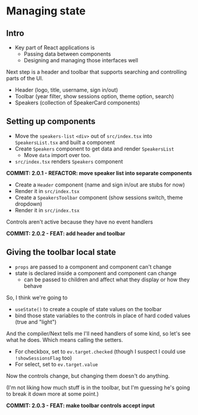 # Managing state

## Intro

-  Key part of React applications is
   -  Passing data between components
   -  Designing and managing those interfaces well

Next step is a header and toolbar that supports searching and controlling parts of the UI.

-  Header (logo, title, username, sign in/out)
-  Toolbar (year filter, show sessions option, theme option, search)
-  Speakers (collection of SpeakerCard components)

## Setting up components

-  Move the `speakers-list` `<div>` out of `src/index.tsx` into `SpeakersList.tsx` and built a component
-  Create `Speakers` component to get data and render `SpeakersList`
   -  Move `data` import over too.
-  `src/index.tsx` renders `Speakers` component

**COMMIT: 2.0.1 - REFACTOR: move speaker list into separate components**

-  Create a `Header` component (name and sign in/out are stubs for now)
-  Render it in `src/index.tsx`
-  Create a `SpeakersToolbar` component (show sessions switch, theme dropdown)
-  Render it in `src/index.tsx`

Controls aren't active because they have no event handlers

**COMMIT: 2.0.2 - FEAT: add header and toolbar**

## Giving the toolbar local state

-  `props` are passed to a component and component can't change
-  state is declared inside a component and component can change
   -  can be passed to children and affect what they display or how they behave

So, I think we're going to

-  `useState()` to create a couple of state values on the toolbar
-  bind those state variables to the controls in place of hard coded values (true and "light")

And the compiler/Next tells me I'll need handlers of some kind, so let's see what he does. Which means calling the setters.

-  For checkbox, set to `ev.target.checked` (though I suspect I could use `!showSessionsFlag` too)
-  For select, set to `ev.target.value`

Now the controls change, but changing them doesn't do anything.

(I'm not liking how much stuff is in the toolbar, but I'm guessing he's going to break it down more at some point.)

**COMMIT: 2.0.3 - FEAT: make toolbar controls accept input**
